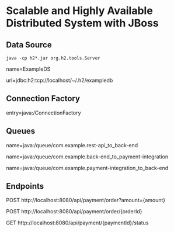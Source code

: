 Scalable and Highly Available Distributed System with JBoss
===========================================================

Data Source
-----------

`java -cp h2*.jar org.h2.tools.Server`

name=ExampleDS

url=jdbc:h2:tcp://localhost/~/.h2/exampledb


Connection Factory
------------------

entry=java:/ConnectionFactory

Queues
------

name=java:/queue/com.example.rest-api_to_back-end

name=java:/queue/com.example.back-end_to_payment-integration

name=java:/queue/com.example.payment-integration_to_back-end

Endpoints
---------

POST http://localhost:8080/api/payment/order?amount={amount}

POST http://localhost:8080/api/payment/order/{orderId}

GET http://localhost:8080/api/payment/{paymentId}/status
